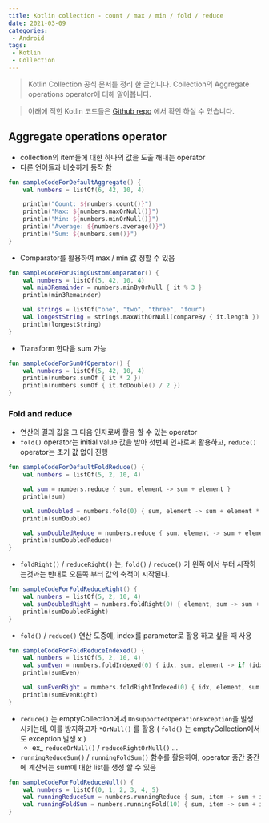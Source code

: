 ```yaml
---
title: Kotlin collection - count / max / min / fold / reduce 
date: 2021-03-09
categories:
 - Android
tags:
 - Kotlin
 - Collection
---
```


> Kotlin Collection 공식 문서를 정리 한 글입니다. Collection의 Aggregate operations operator에 대해 알아봅니다. 

<!-- more -->

> 아래에 적힌 Kotlin 코드들은 [Github repo](https://github.com/kangraemin/kotlin_study/blob/master/kangraemin/collection/src/Aggregate.kt) 에서 확인 하실 수 있습니다. 

## Aggregate operations operator

- collection의 item들에 대한 하나의 값을 도출 해내는 operator
- 다른 언어들과 비슷하게 동작 함

```kotlin
fun sampleCodeForDefaultAggregate() {
    val numbers = listOf(6, 42, 10, 4)

    println("Count: ${numbers.count()}")
    println("Max: ${numbers.maxOrNull()}")
    println("Min: ${numbers.minOrNull()}")
    println("Average: ${numbers.average()}")
    println("Sum: ${numbers.sum()}")
}
```

- Comparator를 활용하여 max / min 값 정할 수 있음

```kotlin
fun sampleCodeForUsingCustomComparator() {
    val numbers = listOf(5, 42, 10, 4)
    val min3Remainder = numbers.minByOrNull { it % 3 }
    println(min3Remainder)

    val strings = listOf("one", "two", "three", "four")
    val longestString = strings.maxWithOrNull(compareBy { it.length })
    println(longestString)
}
```

- Transform 한다음 sum 가능

```kotlin
fun sampleCodeForSumOfOperator() {
    val numbers = listOf(5, 42, 10, 4)
    println(numbers.sumOf { it * 2 })
    println(numbers.sumOf { it.toDouble() / 2 })
}
```

### Fold and reduce

- 연산의 결과 값을 그 다음 인자로써 활용 할 수 있는 operator
- `fold()` operator는 initial value 값을 받아 첫번째 인자로써 활용하고, `reduce()` operator는 초기 값 없이 진행

```kotlin
fun sampleCodeForDefaultFoldReduce() {
    val numbers = listOf(5, 2, 10, 4)

    val sum = numbers.reduce { sum, element -> sum + element }
    println(sum)

    val sumDoubled = numbers.fold(0) { sum, element -> sum + element * 2 }
    println(sumDoubled)

    val sumDoubledReduce = numbers.reduce { sum, element -> sum + element * 2 } //incorrect: the first element isn't doubled in the result
    println(sumDoubledReduce)
}
```

- `foldRight()` / `reduceRight()` 는, `fold()` / `reduce()` 가 왼쪽 에서 부터 시작하는것과는 반대로 오른쪽 부터 값의 축적이 시작된다.

```kotlin
fun sampleCodeForFoldReduceRight() {
    val numbers = listOf(5, 2, 10, 4)
    val sumDoubledRight = numbers.foldRight(0) { element, sum -> sum + element * 2 }
    println(sumDoubledRight)
}
```

- `fold()` / `reduce()` 연산 도중에, index를 parameter로 활용 하고 싶을 때 사용

```kotlin
fun sampleCodeForFoldReduceIndexed() {
    val numbers = listOf(5, 2, 10, 4)
    val sumEven = numbers.foldIndexed(0) { idx, sum, element -> if (idx % 2 == 0) sum + element else sum }
    println(sumEven)

    val sumEvenRight = numbers.foldRightIndexed(0) { idx, element, sum -> if (idx % 2 == 0) sum + element else sum }
    println(sumEvenRight)
}
```

- `reduce()` 는 emptyCollection에서 `UnsupportedOperationException`을 발생 시키는데, 이를 방지하고자 `*OrNull()` 를 활용 ( `fold()` 는 emptyCollection에서도 exception 발생 x )
    - ex_ `reduceOrNull()` / `reduceRightOrNull()` ...
- `runningReduceSum()` / `runningFoldSum()` 함수를 활용하여, operator 중간 중간에 계산되는 sum에 대한 list를 생성 할 수 있음

```kotlin
fun sampleCodeForFoldReduceNull() {
    val numbers = listOf(0, 1, 2, 3, 4, 5)
    val runningReduceSum = numbers.runningReduce { sum, item -> sum + item }
    val runningFoldSum = numbers.runningFold(10) { sum, item -> sum + item }
}
```